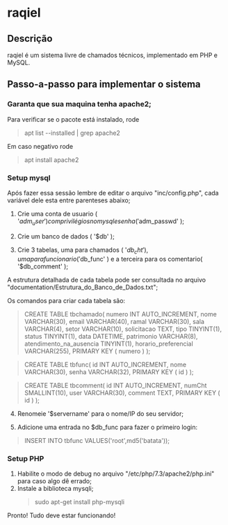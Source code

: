 # raqiel

## Descrição

raqiel é um sistema livre de chamados técnicos, implementado em PHP e MySQL.

## Passo-a-passo para implementar o sistema

### Garanta que sua maquina tenha apache2;

Para verificar se o pacote está instalado, rode

>apt list --installed | grep apache2

Em caso negativo rode

>apt install apache2

### Setup mysql

Após fazer essa sessão lembre de editar o arquivo "inc/config.php", cada variável dele esta entre parenteses abaixo;

1. Crie uma conta de usuario ( '$adm_user' ) com privilégios no mysql e senha ( '$adm_passwd' );

2. Crie um banco de dados ( '$db' );

3. Crie 3 tabelas, uma para chamados ( '$db_cht' ), uma para funcionario ( '$db_func' ) e a terceira para os comentario( '$db_comment' );

A estrutura detalhada de cada tabela pode ser consultada no arquivo "documentation/Estrutura_do_Banco_de_Dados.txt";

Os comandos para criar cada tabela são:

>CREATE TABLE tbchamado(
numero INT AUTO_INCREMENT,
nome VARCHAR(30),
email VARCHAR(40),
ramal VARCHAR(30),
sala VARCHAR(4),
setor VARCHAR(10),
solicitacao TEXT,
tipo TINYINT(1),
status TINYINT(1),
data DATETIME,
patrimonio VARCHAR(8),
atendimento_na_ausencia TINYINT(1),
horario_preferencial VARCHAR(255),
PRIMARY KEY ( numero )
);

>CREATE TABLE tbfunc(
id INT AUTO_INCREMENT,
nome VARCHAR(30),
senha VARCHAR(32),
PRIMARY KEY ( id )
);

>CREATE TABLE tbcomment(
id INT AUTO_INCREMENT,
numCht SMALLINT(10),
user VARCHAR(30),
comment TEXT,
PRIMARY KEY ( id )
);

4. Renomeie '$servername' para o nome/IP do seu servidor;

5. Adicione uma entrada no $db_func para fazer o primeiro login:
>INSERT INTO tbfunc VALUES('root',md5('batata'));

### Setup PHP

1. Habilite o modo de debug no arquivo "/etc/php/7.3/apache2/php.ini" para caso algo dê errado;
2. Instale a biblioteca mysqli;
    >sudo apt-get install php-mysqli

Pronto! Tudo deve estar funcionando!
